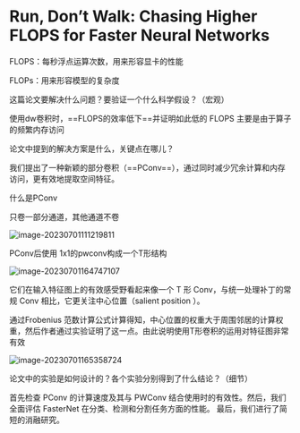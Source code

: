 # Run, Don’t Walk: Chasing Higher FLOPS for Faster Neural Networks



FLOPS：每秒浮点运算次数，用来形容显卡的性能

FLOPs：用来形容模型的复杂度





这篇论文要解决什么问题？要验证一个什么科学假设？（宏观）

 使用dw卷积时，==FLOPS的效率低下==并证明如此低的 FLOPS 主要是由于算子的频繁内存访问





 

论文中提到的解决方案是什么，关键点在哪儿？

 我们提出了一种新颖的部分卷积（==PConv==），通过同时减少冗余计算和内存访问，更有效地提取空间特征。



什么是PConv

只卷一部分通道，其他通道不卷

![image-20230701111219811](https://zhangwenkang666.oss-cn-beijing.aliyuncs.com/image-20230701111219811.png)





PConv后使用 1x1的pwconv构成一个T形结构

![image-20230701164747107](https://zhangwenkang666.oss-cn-beijing.aliyuncs.com/image-20230701164747107.png)



它们在输入特征图上的有效感受野看起来像一个 T 形 Conv，与统一处理补丁的常规 Conv 相比，它更关注中心位置（salient position ）。

通过Frobenius 范数计算公式计算得知，中心位置的权重大于周围邻居的计算权重，然后作者通过实验证明了这一点。由此说明使用T形卷积的运用对特征图非常有效

![image-20230701165358724](https://zhangwenkang666.oss-cn-beijing.aliyuncs.com/image-20230701165358724.png)







 





论文中的实验是如何设计的？各个实验分别得到了什么结论？（细节）

 

首先检查 PConv 的计算速度及其与 PWConv 结合使用时的有效性。然后，我们全面评估 FasterNet 在分类、检测和分割任务方面的性能。 最后，我们进行了简短的消融研究。